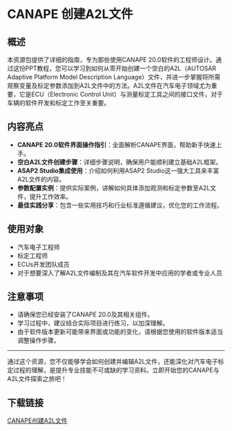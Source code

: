 # CANAPE 创建A2L文件

## 概述

本资源包提供了详细的指南，专为那些使用CANAPE 20.0软件的工程师设计。通过这份PPT教程，您可以学习到如何从零开始创建一个空白的A2L（AUTOSAR Adaptive Platform Model Description Language）文件，并进一步掌握将所需观察变量及标定参数添加到A2L文件中的方法。A2L文件在汽车电子领域尤为重要，它是ECU（Electronic Control Unit）与测量标定工具之间的接口文件，对于车辆的软件开发和标定工作至关重要。

## 内容亮点

- **CANAPE 20.0软件界面操作指引**：全面解析CANAPE界面，帮助新手快速上手。
- **空白A2L文件创建步骤**：详细步骤说明，确保用户能顺利建立基础A2L框架。
- **ASAP2 Studio集成使用**：介绍如何利用ASAP2 Studio这一强大工具来丰富A2L文件的内容。
- **参数配置实例**：提供实际案例，讲解如何具体添加观测和标定参数至A2L文件，提升工作效率。
- **最佳实践分享**：包含一些实用技巧和行业标准遵循建议，优化您的工作流程。

## 使用对象

- 汽车电子工程师
- 标定工程师
- ECUs开发团队成员
- 对于想要深入了解A2L文件编制及其在汽车软件开发中应用的学者或专业人员

## 注意事项

- 请确保您已经安装了CANAPE 20.0及其相关组件。
- 学习过程中，建议结合实际项目进行练习，以加深理解。
- 由于软件版本更新可能带来界面或功能的变化，请根据您使用的软件版本适当调整操作步骤。

---

通过这个资源，您不仅能够学会如何创建并编辑A2L文件，还能深化对汽车电子标定过程的理解，是提升专业技能不可或缺的学习资料。立即开始您的CANAPE与A2L文件探索之旅吧！

## 下载链接

[CANAPE创建A2L文件](https://pan.quark.cn/s/a44ad405cfa7)